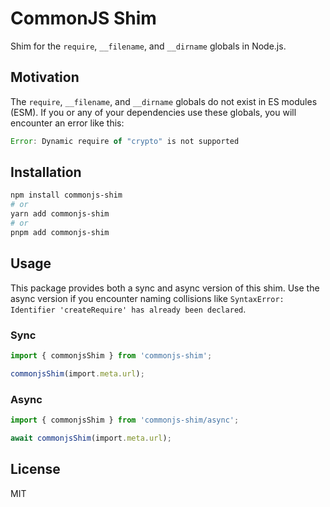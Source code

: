 # CommonJS Shim

Shim for the `require`, `__filename`, and `__dirname` globals in Node.js.

## Motivation

The `require`, `__filename`, and `__dirname` globals do not exist in ES modules (ESM).
If you or any of your dependencies use these globals, you will encounter an error like this:

```js
Error: Dynamic require of "crypto" is not supported
```

## Installation

```bash
npm install commonjs-shim
# or
yarn add commonjs-shim
# or
pnpm add commonjs-shim
```

## Usage

This package provides both a sync and async version of this shim.
Use the async version if you encounter naming collisions like `SyntaxError: Identifier 'createRequire' has already been declared`.

### Sync

```ts
import { commonjsShim } from 'commonjs-shim';

commonjsShim(import.meta.url);
```

### Async

```ts
import { commonjsShim } from 'commonjs-shim/async';

await commonjsShim(import.meta.url);
```

## License

MIT

